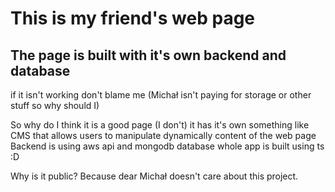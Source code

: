 # This is my friend's web page 
## The page is built with it's own backend and database 
if it isn't working don't blame me (Michał isn't paying for storage or other stuff so why should I)

So why do I think it is a good page (I don't) it has it's own something like CMS that allows users to manipulate dynamically content of the web page
Backend is using aws api and mongodb database whole app is built using ts :D

Why is it public? Because dear Michał doesn't care about this project. 
